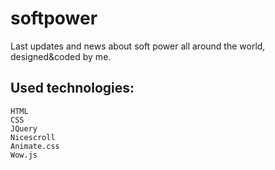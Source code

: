# softpower

Last updates and news about soft power all around the world, designed&amp;coded by me.

## Used technologies:

    HTML
    CSS
    JQuery
    Nicescroll
    Animate.css
    Wow.js

